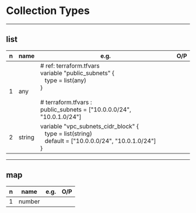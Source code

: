 # Collection Types

---

## list
|n|name|e.g.|O/P|
|-|----|----|---|
|1|any|# ref: terraform.tfvars <br/> variable "public_subnets" { <br/> &ensp; type = list(any)<br/>} <br/><br/> # terraform.tfvars : <br/> public_subnets = ["10.0.0.0/24", "10.0.1.0/24"]||
|2|string| variable "vpc_subnets_cidr_block" { <br/> &ensp; type = list(string) <br/> &ensp; default = ["10.0.0.0/24", "10.0.1.0/24"] <br/> }||

---

## map
|n|name|e.g.|O/P|
|-|----|----|---|
|1|number|
